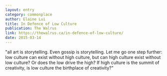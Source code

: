 ```yaml
---
layout: entry
category: commonplace
author: Elaine Lui
title: In Defence of Low Culture
publication: The Walrus
link: https://thewalrus.ca/in-defence-of-low-culture/
date: 2015-03-14
---
```


"all art is storytelling. Even gossip is storytelling. Let me go one step further: low culture can exist without high culture, but can high culture exist without low culture? Or does the low drive the high? If high culture is the summit of creativity, is low culture the birthplace of creativity?"
